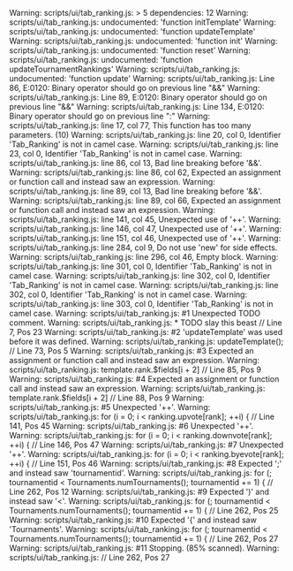 Warning: scripts/ui/tab_ranking.js: > 5 dependencies: 12
Warning: scripts/ui/tab_ranking.js: undocumented: 'function initTemplate'
Warning: scripts/ui/tab_ranking.js: undocumented: 'function updateTemplate'
Warning: scripts/ui/tab_ranking.js: undocumented: 'function init'
Warning: scripts/ui/tab_ranking.js: undocumented: 'function reset'
Warning: scripts/ui/tab_ranking.js: undocumented: 'function updateTournamentRankings'
Warning: scripts/ui/tab_ranking.js: undocumented: 'function update'
Warning: scripts/ui/tab_ranking.js: Line 86, E:0120: Binary operator should go on previous line "&&"
Warning: scripts/ui/tab_ranking.js: Line 89, E:0120: Binary operator should go on previous line "&&"
Warning: scripts/ui/tab_ranking.js: Line 134, E:0120: Binary operator should go on previous line ":"
Warning: scripts/ui/tab_ranking.js: line 17, col 77, This function has too many parameters. (10)
Warning: scripts/ui/tab_ranking.js: line 20, col 0, Identifier 'Tab_Ranking' is not in camel case.
Warning: scripts/ui/tab_ranking.js: line 23, col 0, Identifier 'Tab_Ranking' is not in camel case.
Warning: scripts/ui/tab_ranking.js: line 86, col 13, Bad line breaking before '&&'.
Warning: scripts/ui/tab_ranking.js: line 86, col 62, Expected an assignment or function call and instead saw an expression.
Warning: scripts/ui/tab_ranking.js: line 89, col 13, Bad line breaking before '&&'.
Warning: scripts/ui/tab_ranking.js: line 89, col 66, Expected an assignment or function call and instead saw an expression.
Warning: scripts/ui/tab_ranking.js: line 141, col 45, Unexpected use of '++'.
Warning: scripts/ui/tab_ranking.js: line 146, col 47, Unexpected use of '++'.
Warning: scripts/ui/tab_ranking.js: line 151, col 46, Unexpected use of '++'.
Warning: scripts/ui/tab_ranking.js: line 284, col 9, Do not use 'new' for side effects.
Warning: scripts/ui/tab_ranking.js: line 296, col 46, Empty block.
Warning: scripts/ui/tab_ranking.js: line 301, col 0, Identifier 'Tab_Ranking' is not in camel case.
Warning: scripts/ui/tab_ranking.js: line 302, col 0, Identifier 'Tab_Ranking' is not in camel case.
Warning: scripts/ui/tab_ranking.js: line 302, col 0, Identifier 'Tab_Ranking' is not in camel case.
Warning: scripts/ui/tab_ranking.js: line 303, col 0, Identifier 'Tab_Ranking' is not in camel case.
Warning: scripts/ui/tab_ranking.js:  #1 Unexpected TODO comment.
Warning: scripts/ui/tab_ranking.js:     * TODO slay this beast // Line 7, Pos 23
Warning: scripts/ui/tab_ranking.js:  #2 'updateTemplate' was used before it was defined.
Warning: scripts/ui/tab_ranking.js:     updateTemplate(); // Line 73, Pos 5
Warning: scripts/ui/tab_ranking.js:  #3 Expected an assignment or function call and instead saw an expression.
Warning: scripts/ui/tab_ranking.js:     template.rank.$fields[i + 2] // Line 85, Pos 9
Warning: scripts/ui/tab_ranking.js:  #4 Expected an assignment or function call and instead saw an expression.
Warning: scripts/ui/tab_ranking.js:     template.rank.$fields[i + 2] // Line 88, Pos 9
Warning: scripts/ui/tab_ranking.js:  #5 Unexpected '++'.
Warning: scripts/ui/tab_ranking.js:     for (i = 0; i < ranking.upvote[rank]; ++i) { // Line 141, Pos 45
Warning: scripts/ui/tab_ranking.js:  #6 Unexpected '++'.
Warning: scripts/ui/tab_ranking.js:     for (i = 0; i < ranking.downvote[rank]; ++i) { // Line 146, Pos 47
Warning: scripts/ui/tab_ranking.js:  #7 Unexpected '++'.
Warning: scripts/ui/tab_ranking.js:     for (i = 0; i < ranking.byevote[rank]; ++i) { // Line 151, Pos 46
Warning: scripts/ui/tab_ranking.js:  #8 Expected ';' and instead saw 'tournamentid'.
Warning: scripts/ui/tab_ranking.js:     for (; tournamentid < Tournaments.numTournaments(); tournamentid += 1) { // Line 262, Pos 12
Warning: scripts/ui/tab_ranking.js:  #9 Expected ')' and instead saw '<'.
Warning: scripts/ui/tab_ranking.js:     for (; tournamentid < Tournaments.numTournaments(); tournamentid += 1) { // Line 262, Pos 25
Warning: scripts/ui/tab_ranking.js: #10 Expected '{' and instead saw 'Tournaments'.
Warning: scripts/ui/tab_ranking.js:     for (; tournamentid < Tournaments.numTournaments(); tournamentid += 1) { // Line 262, Pos 27
Warning: scripts/ui/tab_ranking.js: #11 Stopping. (85% scanned).
Warning: scripts/ui/tab_ranking.js:      // Line 262, Pos 27
